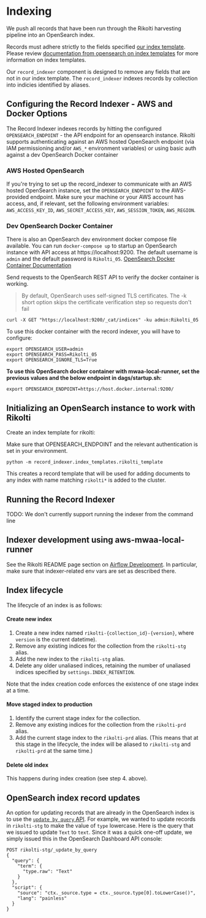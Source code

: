 # Indexing

We push all records that have been run through the Rikolti harvesting pipeline into an OpenSearch index. 

Records must adhere strictly to the fields specified [our index template](index_templates/record_index_config.py). Please review [documentation from opensearch on index templates](https://opensearch.org/docs/latest/im-plugin/index-templates/) for more information on index templates. 

Our `record_indexer` component is designed to remove any fields that are not in our index template. The `record_indexer` indexes records by collection into indicies identified by aliases. 

## Configuring the Record Indexer - AWS and Docker Options

The Record Indexer indexes records by hitting the configured `OPENSEARCH_ENDPOINT` - the API endpoint for an opensearch instance. Rikolti supports authenticating against an AWS hosted OpenSearch endpoint (via IAM permissioning and/or `AWS_*` environment variables) or using basic auth against a dev OpenSearch Docker container

### AWS Hosted OpenSearch
If you're trying to set up the record_indexer to communicate with an AWS hosted OpenSearch instance, set the `OPENSEARCH_ENDPOINT` to the AWS-provided endpoint. Make sure your machine or your AWS account has access, and, if relevant, set the following environment variables: `AWS_ACCESS_KEY_ID`, `AWS_SECRET_ACCESS_KEY`, `AWS_SESSION_TOKEN`, `AWS_REGION`.

### Dev OpenSearch Docker Container
There is also an OpenSearch dev environment docker compose file available. You can run `docker-compose up` to startup an OpenSearch instance with API access at https://localhost:9200. The default username is `admin` and the default password is `Rikolti_05`. [OpenSearch Docker Container Documentation](https://hub.docker.com/r/opensearchproject/opensearch)

Send requests to the OpenSearch REST API to verify the docker container is working. 

> By default, OpenSearch uses self-signed TLS certificates. The -k short option skips the certificate verification step so requests don't fail

```
curl -X GET "https://localhost:9200/_cat/indices" -ku admin:Rikolti_05
```

To use this docker container with the record indexer, you will have to configure: 

```
export OPENSEARCH_USER=admin
export OPENSEARCH_PASS=Rikolti_05
export OPENSEARCH_IGNORE_TLS=True
```

**To use this OpenSearch docker container with mwaa-local-runner, set the previous values and the below endpoint in dags/startup.sh:**

```
export OPENSEARCH_ENDPOINT=https://host.docker.internal:9200/
```

## Initializing an OpenSearch instance to work with Rikolti

Create an index template for rikolti:

Make sure that OPENSEARCH_ENDPOINT and the relevant authentication is set in your environment.

```
python -m record_indexer.index_templates.rikolti_template
```

This creates a record template that will be used for adding documents to any index with name matching `rikolti*` is added to the cluster.

## Running the Record Indexer

TODO: We don't currently support running the indexer from the command line

## Indexer development using aws-mwaa-local-runner

See the Rikolti README page section on [Airflow Development](https://github.com/ucldc/rikolti/#airflow-development). In particular, make sure that indexer-related env vars are set as described there.

## Index lifecycle

The lifecycle of an index is as follows:

#### Create new index
1. Create a new index named `rikolti-{collection_id}-{version}`, where `version` is the current datetime).
2. Remove any existing indices for the collection from the `rikolti-stg` alias.
3. Add the new index to the `rikolti-stg` alias.
4. Delete any older unaliased indices, retaining the number of unaliased indices specified by `settings.INDEX_RETENTION`.

Note that the index creation code enforces the existence of one stage index at a time.

#### Move staged index to production
1. Identify the current stage index for the collection.
2. Remove any existing indices for the collection from the `rikolti-prd` alias.
3. Add the current stage index to the `rikolti-prd` alias. (This means that at this stage in the lifecycle, the index will be aliased to `rikolti-stg` and `rikolti-prd` at the same time.)

#### Delete old index
This happens during index creation (see step 4. above).

## OpenSearch index record updates
An option for updating records that are already in the OpenSearch index is to use the [`update by query` API](https://opensearch.org/docs/latest/api-reference/document-apis/update-by-query/). For example, we wanted to update records in `rikolti-stg` to make the value of `type` lowercase. Here is the query that we issued to update `Text` to `text`. Since it was a quick one-off update, we simply issued this in the OpenSearch Dashboard API console:

```
POST rikolti-stg/_update_by_query
{
  "query": {
    "term": {
      "type.raw": "Text"
    }
  },
  "script": {
    "source": "ctx._source.type = ctx._source.type[0].toLowerCase()",
    "lang": "painless"
  }
}
```






